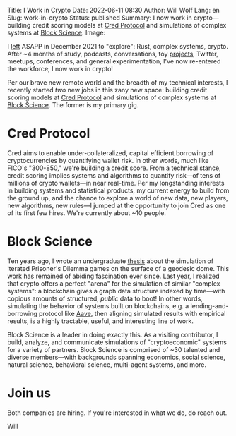 Title: I Work in Crypto
Date: 2022-06-11 08:30
Author: Will Wolf
Lang: en
Slug: work-in-crypto
Status: published
Summary: I now work in crypto—building credit scoring models at [Cred Protocol](https://www.credprotocol.com/) and simulations of complex systems at [Block Science](https://block.science/).
Image:

I [left]({filename}/life/leaving-asapp.md) ASAPP in December 2021 to "explore": Rust, complex systems, crypto. After ~4 months of study, podcasts, conversations, toy [projects]({filename}/crypto/crypto-projects.md), Twitter, meetups, conferences, and general experimentation, I've now re-entered the workforce; I now work in crypto!

Per our brave new remote world and the breadth of my technical interests, I recently started *two* new jobs in this zany new space: building credit scoring models at [Cred Protocol](https://www.credprotocol.com/) and simulations of complex systems at [Block Science](https://block.science/). The former is my primary gig.

# Cred Protocol

Cred aims to enable under-collateralized, capital efficient borrowing of cryptocurrencies by quantifying wallet risk. In other words, much like FICO's "300-850," we're building a credit score. From a technical stance, credit scoring implies systems and algorithms to quantify risk—of tens of millions of crypto wallets—in near real-time. Per my longstanding interests in building systems and statistical products, my current energy to build from the ground up, and the chance to explore a world of new data, new players, new algorithms, new rules—I jumped at the opportunity to join Cred as one of its first few hires. We're currently about ~10 people.

# Block Science

Ten years ago, I wrote an undergraduate [thesis](https://honors.libraries.psu.edu/catalog/1947) about the simulation of iterated Prisoner's Dilemma games on the surface of a geodesic dome. This work has remained of abiding fascination ever since. Last year, I realized that crypto offers a perfect "arena" for the simulation of similar "complex systems": a blockchain gives a graph data structure indexed by time—with copious amounts of structured, *public* data to boot! In other words, simulating the behavior of systems built on blockchains, e.g. a lending-and-borrowing protocol like [Aave](https://aave.com/), then aligning simulated results with empirical results, is a highly tractable, useful, and interesting line of work.

Block Science is a leader in doing exactly this. As a visiting contributor, I build, analyze, and communicate simulations of "cryptoeconomic" systems for a variety of partners. Block Science is comprised of ~30 talented and diverse members—with backgrounds spanning economics, social science, natural science, behavioral science, multi-agent systems, and more.

# Join us

Both companies are hiring. If you're interested in what we do, do reach out.

Will